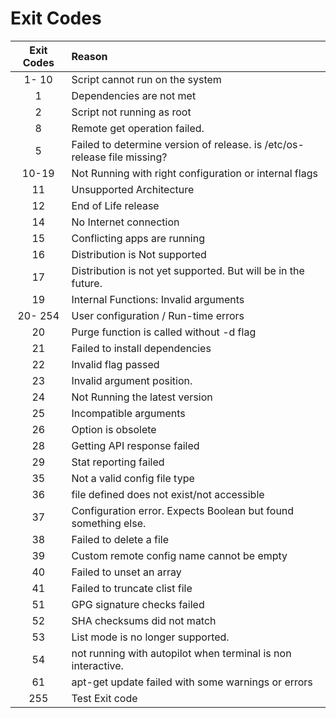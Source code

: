 # Exit Codes

| Exit Codes | Reason |
|:----------:|:-------|
| 1- 10 | Script cannot run on the system |
|  1 | Dependencies are not met |
|  2 | Script not running as root |
|  8 | Remote get operation failed. |
|  5 | Failed to determine version of release. is /etc/os-release file missing? |
| 10-19 | Not Running with right configuration or internal flags |
| 11 | Unsupported Architecture |
| 12 | End of Life release |
| 14 | No Internet connection |
| 15 | Conflicting apps are running |
| 16 | Distribution is  Not supported |
| 17 | Distribution is not yet supported. But will be in the future. |
| 19 | Internal Functions: Invalid arguments |
| 20- 254 | User configuration / Run-time errors |
| 20 | Purge function is  called without -d flag |
| 21 | Failed to install dependencies |
| 22 | Invalid flag passed |
| 23 | Invalid argument position. |
| 24 | Not Running the latest version |
| 25 | Incompatible arguments |
| 26 | Option is obsolete |
| 28 | Getting API response failed |
| 29 | Stat reporting failed |
| 35 | Not a valid config file type |
| 36 | file defined does not exist/not accessible |
| 37 | Configuration error. Expects Boolean but found something else. |
| 38 | Failed to delete a file |
| 39 | Custom remote config name cannot be empty |
| 40 | Failed to unset an array |
| 41 | Failed to truncate clist file |
| 51 | GPG signature checks failed |
| 52 | SHA checksums did not match |
| 53 | List mode is no longer supported. |
| 54 | not running with autopilot when terminal is non interactive. |
| 61 | apt-get update failed with some warnings or errors |
| 255 | Test Exit code |
